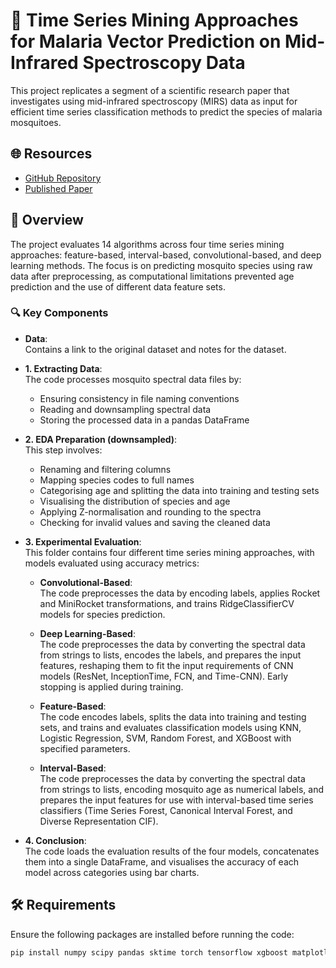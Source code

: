 # 🦟 Time Series Mining Approaches for Malaria Vector Prediction on Mid-Infrared Spectroscopy Data

This project replicates a segment of a scientific research paper that investigates using mid-infrared spectroscopy (MIRS) data as input for efficient time series classification methods to predict the species of malaria mosquitoes.

## 🌐 Resources

- [GitHub Repository](https://github.com/SimonAB/DL-MIRS_Siria_et_al?tab=readme-ov-file)
- [Published Paper](https://datascience.codata.org/articles/10.5334/dsj-2024-025?fbclid=IwY2xjawEg7MFleHRuA2FlbQIxMAABHa4RHi_KrsCsxhLPxNcjZzFAJWPEO8EzEnopxWnPMZTsSpqe3Oe35ijmmQ_aem_nhPzwgnCNAqox8N4yqRwMg#B42)

## 📄 Overview

The project evaluates 14 algorithms across four time series mining approaches: feature-based, interval-based, convolutional-based, and deep learning methods. The focus is on predicting mosquito species using raw data after preprocessing, as computational limitations prevented age prediction and the use of different data feature sets.

### 🔍 Key Components

- **Data**:  
  Contains a link to the original dataset and notes for the dataset.

- **1. Extracting Data**:  
  The code processes mosquito spectral data files by:
  - Ensuring consistency in file naming conventions
  - Reading and downsampling spectral data
  - Storing the processed data in a pandas DataFrame

- **2. EDA Preparation (downsampled)**:  
  This step involves:
  - Renaming and filtering columns
  - Mapping species codes to full names
  - Categorising age and splitting the data into training and testing sets
  - Visualising the distribution of species and age
  - Applying Z-normalisation and rounding to the spectra
  - Checking for invalid values and saving the cleaned data

- **3. Experimental Evaluation**:  
  This folder contains four different time series mining approaches, with models evaluated using accuracy metrics:

  - **Convolutional-Based**:  
    The code preprocesses the data by encoding labels, applies Rocket and MiniRocket transformations, and trains RidgeClassifierCV models for species prediction.
  
  - **Deep Learning-Based**:  
    The code preprocesses the data by converting the spectral data from strings to lists, encodes the labels, and prepares the input features, reshaping them to fit the input requirements of CNN models (ResNet, InceptionTime, FCN, and Time-CNN). Early stopping is applied during training.
  
  - **Feature-Based**:  
    The code encodes labels, splits the data into training and testing sets, and trains and evaluates classification models using KNN, Logistic Regression, SVM, Random Forest, and XGBoost with specified parameters.
  
  - **Interval-Based**:  
    The code preprocesses the data by converting the spectral data from strings to lists, encoding mosquito age as numerical labels, and prepares the input features for use with interval-based time series classifiers (Time Series Forest, Canonical Interval Forest, and Diverse Representation CIF).

- **4. Conclusion**:  
  The code loads the evaluation results of the four models, concatenates them into a single DataFrame, and visualises the accuracy of each model across categories using bar charts.

## 🛠️ Requirements

Ensure the following packages are installed before running the code:

```bash
pip install numpy scipy pandas sktime torch tensorflow xgboost matplotlib seaborn tqdm
